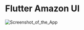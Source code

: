 # Flutter Amazon UI
![Screenshot_of_the_App](https://github.com/hansupadhyay007/Flutter_Amazon_UI/assets/112337432/2be2e2d4-cf41-4e21-960b-10fd6531f3f2)
